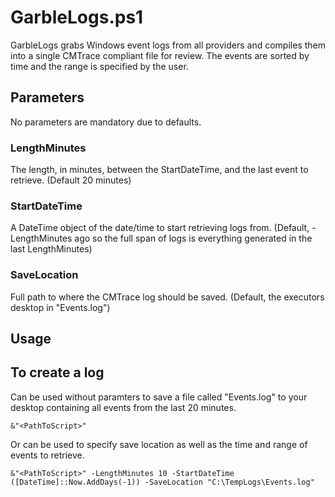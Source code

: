 # GarbleLogs.ps1
GarbleLogs grabs Windows event logs from all providers and compiles them into a single CMTrace compliant file for review. The events are sorted by time and the range is specified by the user.

## Parameters
No parameters are mandatory due to defaults.
### LengthMinutes
The length, in minutes, between the StartDateTime, and the last event to retrieve. (Default 20 minutes)
### StartDateTime
A DateTime object of the date/time to start retrieving logs from. (Default, -LengthMinutes ago so the full span of logs is everything generated in the last LengthMinutes)
### SaveLocation
Full path to where the CMTrace log should be saved. (Default, the executors desktop in "Events.log")
## Usage
## To create a log
Can be used without paramters to save a file called "Events.log" to your desktop containing all events from the last 20 minutes.
```
&"<PathToScript>"
```
Or can be used to specify save location as well as the time and range of events to retrieve.
```
&"<PathToScript>" -LengthMinutes 10 -StartDateTime ([DateTime]::Now.AddDays(-1)) -SaveLocation "C:\TempLogs\Events.log"
```
